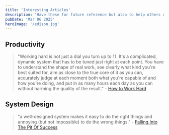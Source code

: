 ```yaml
---
title: 'Interesting Articles'
description: 'Have these for future reference but also to help others discover them'
pubDate: 'Mar 06 2025'
heroImage: '/edison.jpg'
---
```


## Productivity

> "Working hard is not just a dial you turn up to 11. It's a complicated, dynamic system that has to be tuned just right at each point. You have to understand the shape of real work, see clearly what kind you're best suited for, aim as close to the true core of it as you can, accurately judge at each moment both what you're capable of and how you're doing, and put in as many hours each day as you can without harming the quality of the result." - [How to Work Hard](https://www.paulgraham.com/hwh.html)

## System Design

> "a well-designed system makes it easy to do the right things and annoying (but not impossible) to do the wrong things." - [Falling Into The Pit Of Success](https://blog.codinghorror.com/falling-into-the-pit-of-success)
